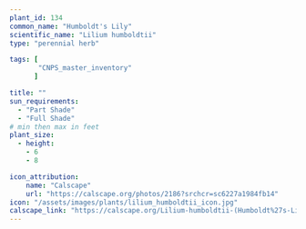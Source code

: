 ```yaml
---
plant_id: 134
common_name: "Humboldt's Lily"
scientific_name: "Lilium humboldtii"
type: "perennial herb"

tags: [
       "CNPS_master_inventory"
      ]

title: ""
sun_requirements:
  - "Part Shade"
  - "Full Shade"
# min then max in feet
plant_size:
  - height: 
    - 6
    - 8

icon_attribution: 
    name: "Calscape"
    url: "https://calscape.org/photos/2186?srchcr=sc6227a1984fb14"
icon: "/assets/images/plants/lilium_humboldtii_icon.jpg"
calscape_link: "https://calscape.org/Lilium-humboldtii-(Humboldt%27s-Lily)"
---
```



